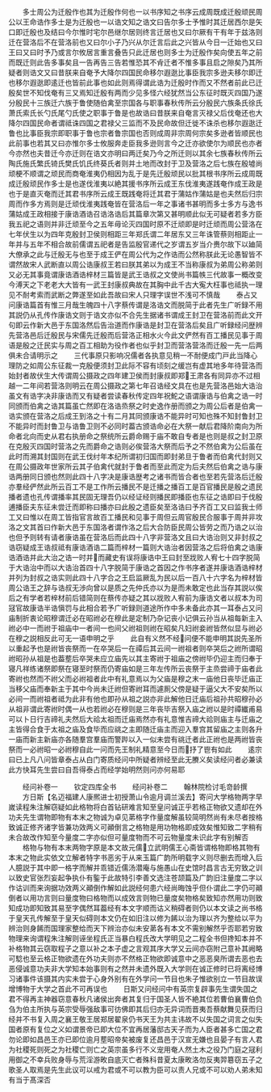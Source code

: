 <!-- { "loadSidebar": true } -->
　　多士周公为迁殷作也其为迁殷作何也一以书序知之书序云成周既成迁殷顽民周公以王命诰作多士是为迁殷也一以诰文知之诰文曰告尔多士予惟时其迁居西尔是矢口即迁殷也及结曰今尔惟时宅尔邑继尔居则终言迁居也又曰尔厥有干有年于兹洛则迁在营洛后不在营洛前也又曰尔小子乃兴从尔迁言后此之兴皆从今日一迁始也又曰王曰又曰时予乃或言尔攸居言重言叠告只此迁居也则多士为迁殷作矣向使五年之前而既迁则此告多事矣且一告再告三告若惟恐其不肻迁者不惟多事且启之隙矣乃其所疑者则诰文又曰昔朕来自奄予大降尔四国民命移尔遐逖比事臣我宗多逊夫移尔即迁也移尔遐逖即逺迁也皆前此事也如此则焉得谓此诰为迁殷时作而又不然者前此已迁殷矣世不知伐奄有三又焉知迁殷有两而少见多怪六经犹然当公东征时既灭四国乃遂分殷民十三族迁六族于鲁使随伯禽至宗国各与职事春秋传所云分殷民六族条氏徐氏萧氏索氏长勺氏尾勺氏使之职事于鲁是也故诰曰昔朕来自奄言灭禄父后伐奄还也大降尔四国民命者谓祗诛四国之君禄父三监而不及民命故但迁徙不诛杀也移尔遐逖迁鲁也比事臣我宗即职事于鲁也宗者鲁宗国也否则成周非宗周何宗矣多逊者皆顺民也此前事也若其又曰亦惟尔多士攸服奔走臣我多逊则言今之迁亦欲使尔为顺民也亦者今亦然也夫昔迁今亦迁则在诰文亦明曰两迁矣乃今之所迁则以其余七族春秋传所云陶氏施氏繁氏锜氏樊氏饥氏终葵氏者则并土地而改封于卫及营洛之后七族在殷墟尚顽梗不顺谓之顽民而商奄淮夷仍相因为乱于是先迁殷顽民以批其根书序所云成周既成迁殷顽民作多士是也遂伐淮夷以絶其援书序所云成王东伐淮夷遂践奄作成王政是也于是直灭奄而迁其君书序所云成王既践奄将迁其君于蒲姑作蒲姑是也夫然后归宗周而作多方焉则是迁顽伐淮夷践奄皆在营洛后一年之事诸书甚明而多士多方与逸书蒲姑成王政相接于康诰酒诰召诰洛诰后其篇章次第又甚明顺此似无可疑者若多方臣我五祀之语则并非迁顽至今之五年毋论灭四国时原不迁顽即是时迁顽而周公营洛在七年伏生以为四年克殷封卫侯则相距三年郑氏谓二年居东又三年诛管蔡则相距止一年并与五年不相合故前儒谓五祀者是告监殷官递代之岁谓五岁当介赉尔故下以廸简大僚承之此与迁殷无与也至于成王俨在周公代为之作诰而公然称朕此无论愚智皆不谓然故宋人武断直以周公诰康叔王若曰朕其弟以为成王不当称康叔为弟周公称弟则又必无其事竟谓康诰酒诰梓材三篇皆是武王诰叔之文使尚书篇帙三代故事一概改变今溥天之下老老大大皆有一武王封康叔典故在其胸中此千古大寃大枉事也祗执一理见不耐考索而武断之弊遂至如此吾故曰宋人只理字误世不浅可不慎哉
　　泰占又问康诰篇首有惟三月哉生魄四十八字蔡传谓是洛诰文而脱简于此者先生广听録不用其説仍从孔传作康诰文则于诰文亦似不合先生据诸书谓成王封卫在营洛前而此文开句即云作新大邑于东国洛然后告治道而作康诰是封卫在营洛后矣且广听録经问歴辨先营洛邑后迁殷民与宋儒先迁殷而后营洛正相水火今此文俨然有百工播民见事于周语是殷之迁民实与周之百工相助为役作者也似乎封卫而营洛营洛而迁殷一先一后两俱未合请明示之
　　三代事原只影响况儒者各执意见稍一不耐便成门戸此当降心理防之如周公东征裁一克殷便须封卫此际不容有顷刻之缓岂有虚其地多年待营洛而始封者故伏生大传谓周公摄政之四年建卫侯而封康叔即郑王肃各有同异亦不过相越一二年间若营洛则明云在周公摄政之第七年召诰经文具在也是先营洛邑始大诰治虽文有诰字决非康诰而又有疑者尝读春秋传定四年祝鮀之语谓康诰与伯禽之诰一时同颁而伯禽之诰其篇虽亡然即在洛诰烝祭之时史逸作册而颁之为周公后者是伯禽一诰实颁在营洛之后成王到洛之十有二月其同颁康诰不能异时可知也殊不知封鲁封卫不能异时而封鲁卫与诰鲁卫则不必同时葢古颁诰命必在大祭一献后君降阶南向为所命者北向而史从君右执册命之祭统所云爵命赐于庙不敢自专者是也则是叔之封卫原在克殷灭四国时营洛之先而爵命之诰则必俟营洛大祭而后予之不然伯禽为公后虽在此时而溯其封国则在武王伐纣年本纪所谓初归国而即封弟旦于鲁者而伯禽代封则又在周公摄政年世家所云其子伯禽代就封于鲁者而至此而定为后夫然后伯禽之诰与康诰两册同日颁也然则此四十八字决是康诰歴考之诸书而皆合者也至若先营洛后迁殷亦羣经俨然此所云百工不是工作所云播民不是迁播之播百工是百官播民是殷之遗民播者遗也孔传谓播率其民固无理吾仍以经证经则播民即播臣也东征之诰即曰于伐殷逋播臣夫东征未尝迁而即称曰播亦曰此殷之遗臣矣至洛诰曰予齐百工又曰监我士师工又曰惟以在周工皆指官言故百工播民和见事于周但云周官殷民合服事于周并非攻洛之文其首曰作新大邑于东国洛者谓作洛之后大合防臣民周公皆劳之而乃诰之以治也但予则转有请者康诰虽在营洛后而此四十八字非营洛文且曰大诰治则又非封叔之诰窃疑成王诰叔祗有康诰酒诰二篇而梓材一篇则大诰治者因营洛之后将伯禽之诰康诰酒诰并此大治之诰一时并而藏史有误将康诰中王曰封至戕败人宥七十四字脱简于大诰治中而以大诰治首四十八字脱简于康诰之首因之作书序者遂并康诰酒诰梓材并列为封叔之诰实则此四十八字合之王启监厥乱为民以后一百八十六字名为梓材皆周公诰王之辞与诰叔无渉向曾以是质之先仲氏亦以为是而未敢定也此当存其説以俟后之有学者若梓材前后错简则在蔡传亦疑之其以戕败人宥前为康诰文者以叔本为司冦官故康诰半诰愼罚与此相合若予广听録则道途所作中多未备此亦其一耳泰占又问庙制折衷论昭穆谓迁必在昭祔必在穆此是定制乃杂记丧小记俱云孙当从祖每新主入祔必中一而祔于祖庙中一者间一也间父祔祖则祔在昭矣凡妇祔妾祔皆然似显与祔必在穆之説相反此可无一语申明之乎
　　此自有义然不经问便不能申明其説先圣所以重起予也是祔皆丧祭而一在卒哭后一在禫后其云间一祔祖者则卒哭后之祔所谓昭祔昭孙从祖是也葢塟后卒哭未应立庙先以其主寄祔于祖庙之傍祔毕仍迎主而归奉于寝凡祥练诸祭即祭在寝至时祭而仍寄庙如是三年左传所云丧祭于主烝尝禘于庙者此寄祔也然而不祔父而必祔祖者此中有礼意焉以为父庙是穆之末一庙他日丧毕迁庙正当移父庙而奉新主于其中今尚未迁祔但寄祔耳而遽厠父傍是疑于逼父大不安矣所以必间一而祔祖者祗为此非有他也即孙从祖之説亦非此解他日迁庙后祖孙共昭穆孙必从祖非谓此寄祔时偶一从也若祔必在穆则是三年丧毕吉祭入庙之祔以是时禫纎甫易可以卜日行吉禘礼夫然后大祫太祖而迁庙焉然亦有礼意惟吉禘大祫则庙主与迁庙之主皆得合食于太祖之庙及食毕而应祧之主即随迁庙主而迎入羣宫其留庙之主则各升一庙而新主新庙亦各随羣宫羣庙而警跸以入一似未尝有祧迁者此正祔也是两祔皆丧祭而一必祔昭一必祔穆自此一问而先王制礼精意至今日而抒了鬯有如此
　　逺宗曰已上凡八问皆章泰占从白门寄质经问中所疑者辨经至此无賸义矣读经问者必兼读此方快耳先生尝曰自吾得泰占而经学始明然则问亦何易耶

　　经问补卷一
　　钦定四库全书
　　经问补卷二
　　翰林院检讨毛竒龄撰
　　方日斯【名迈福建人康熈进士初授萧山令逾月调兰溪去】寄问大学格物两字早嵗读程朱注解窃疑如此格物将白首钻研难言知至皇问诚正乎若格正物欲又遗却在外功夫先生谓物即物有本末之物诚为卓见苐格字作量度解虽较简明然尚有未尽者按格致诚正修齐诸字皆兼功效两义可顚倒言之格物是用功物格即成效矣惟知致二字稍有未合故改作知至今量度二字亦似但可量度物而不可云物量度未识此字有别解否
　　格物与物有本末两物字原是本文故元儒立武明儒王心斋皆谓格物即格其物有本末之物此实依文立解者特字书恶劣于从来玉篇广韵所明载字义则尽删去而增入后人臆説于其中即一格字而解并乖错近儒汤潜庵与施愚山在史馆时昌言古无穷致之训以致史官张烈妄起争执仆有鍳于此故特引李善文选注苍颉篇及广韵旧注量度二字以作诂训而来询据功效两义顚倒作解如此説经何患六经尚晦蚀乎但仆谓此二字仍可顚倒者以用功言则曰量度物曰格物而以成效言则物已量度矣物格矣致知亦然用功则致知成功即知致其易至字偶然耳葢经有本文字顺而诂义稍碍者则仍以本文读之尚书格于皇天孔传解至于皇天似碍则本文仍在如旧注以修为餙以治为理以齐为整给以平为辨治则身餙而国理家整给而天下辨治亦似未安苐各有本文不需别解然乎否耶若穷致物理来询谓程朱注解则诬坐程氏正当暴白程氏改大学明见之二程全书但搀知本并不补格物其云窃取程子之意以补之本子虚之言观其序大学又云间亦窃附己意补其阙略可騐也至云格正物欲遗在外功夫则亦不然格正物欲即诚意中之恶恶臭所谓去恶也去恶侵诚意功夫非大学知本始事则有之然并未遗外既入大学则在诚正修时已将离经博习诸事件该摄其内实未尝于心身外别有在外学问一节目也朱子惟欲别立一节目故误增博物于大学之首此不可再误也
　　日斯又问经问中有英宗复辟事先生谓失国之君不得再主神器窃意春秋凡诸侯出奔者其复归于国圣人皆不絶其位若曹伯襄曹伯负刍为伯主所执与英宗受辱强敌事可彷佛即其后归亦无异词而晋夷吾蔡献舞见获而归经并不书复入周之襄王敬王居郑居翟泉仍书天王为共主讳故不以失国之词言之似失国者原有复位之义如谓景帝已即大位不宜再居藩邸古天子而为人臣者甚多亡国之君勿论即如昌邑王亦已即位逾月塟昭帝矣被废复还昌邑于汉宣无嫌也且晏子有言人君为社稷死则死之为社稷亡则亡之英宗虽多行不义宠用奄人然土木之役乃门庭之冦利用御之不幸兵败身辱与荒淫游畋自底灭亡者殊科昔夏太康畋洛勿反夷羿簒窃五子之歌圣人取焉是先生此议可以戒为君或不可以教为臣可以责人兄或不可以劝人弟未知有当于髙深否
